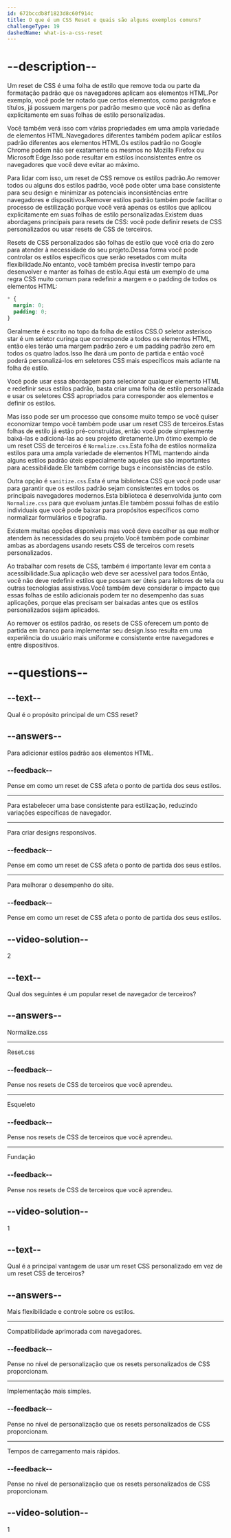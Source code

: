 ```yaml
---
id: 672bccdb8f1823d8c60f914c
title: O que é um CSS Reset e quais são alguns exemplos comuns?
challengeType: 19
dashedName: what-is-a-css-reset
---
```


# --description--

Um reset de CSS é uma folha de estilo que remove toda ou parte da formatação padrão que os navegadores aplicam aos elementos HTML.Por exemplo, você pode ter notado que certos elementos, como parágrafos e títulos, já possuem margens por padrão mesmo que você não as defina explicitamente em suas folhas de estilo personalizadas. 

Você também verá isso com várias propriedades em uma ampla variedade de elementos HTML.Navegadores diferentes também podem aplicar estilos padrão diferentes aos elementos HTML.Os estilos padrão no Google Chrome podem não ser exatamente os mesmos no Mozilla Firefox ou Microsoft Edge.Isso pode resultar em estilos inconsistentes entre os navegadores que você deve evitar ao máximo.

Para lidar com isso, um reset de CSS remove os estilos padrão.Ao remover todos ou alguns dos estilos padrão, você pode obter uma base consistente para seu design e minimizar as potenciais inconsistências entre navegadores e dispositivos.Remover estilos padrão também pode facilitar o processo de estilização porque você verá apenas os estilos que aplicou explicitamente em suas folhas de estilo personalizadas.Existem duas abordagens principais para resets de CSS: você pode definir resets de CSS personalizados ou usar resets de CSS de terceiros.

Resets de CSS personalizados são folhas de estilo que você cria do zero para atender à necessidade do seu projeto.Dessa forma você pode controlar os estilos específicos que serão resetados com muita flexibilidade.No entanto, você também precisa investir tempo para desenvolver e manter as folhas de estilo.Aqui está um exemplo de uma regra CSS muito comum para redefinir a margem e o padding de todos os elementos HTML:

```css
* {
  margin: 0;
  padding: 0;
}
```

Geralmente é escrito no topo da folha de estilos CSS.O seletor asterisco star é um seletor curinga que corresponde a todos os elementos HTML, então eles terão uma margem padrão zero e um padding padrão zero em todos os quatro lados.Isso lhe dará um ponto de partida e então você poderá personalizá-los em seletores CSS mais específicos mais adiante na folha de estilo.

Você pode usar essa abordagem para selecionar qualquer elemento HTML e redefinir seus estilos padrão, basta criar uma folha de estilo personalizada e usar os seletores CSS apropriados para corresponder aos elementos e definir os estilos. 

Mas isso pode ser um processo que consome muito tempo se você quiser economizar tempo você também pode usar um reset CSS de terceiros.Estas folhas de estilo já estão pré-construídas, então você pode simplesmente baixá-las e adicioná-las ao seu projeto diretamente.Um ótimo exemplo de um reset CSS de terceiros é `Normalize.css`.Esta folha de estilos normaliza estilos para uma ampla variedade de elementos HTML mantendo ainda alguns estilos padrão úteis especialmente aqueles que são importantes para acessibilidade.Ele também corrige bugs e inconsistências de estilo.

Outra opção é `sanitize.css`.Esta é uma biblioteca CSS que você pode usar para garantir que os estilos padrão sejam consistentes em todos os principais navegadores modernos.Esta biblioteca é desenvolvida junto com `Normalize.css` para que evoluam juntas.Ele também possui folhas de estilo individuais que você pode baixar para propósitos específicos como normalizar formulários e tipografia.

Existem muitas opções disponíveis mas você deve escolher as que melhor atendem às necessidades do seu projeto.Você também pode combinar ambas as abordagens usando resets CSS de terceiros com resets personalizados.

Ao trabalhar com resets de CSS, também é importante levar em conta a acessibilidade.Sua aplicação web deve ser acessível para todos.Então, você não deve redefinir estilos que possam ser úteis para leitores de tela ou outras tecnologias assistivas.Você também deve considerar o impacto que essas folhas de estilo adicionais podem ter no desempenho das suas aplicações, porque elas precisam ser baixadas antes que os estilos personalizados sejam aplicados. 

Ao remover os estilos padrão, os resets de CSS oferecem um ponto de partida em branco para implementar seu design.Isso resulta em uma experiência do usuário mais uniforme e consistente entre navegadores e entre dispositivos.

# --questions--

## --text--

Qual é o propósito principal de um CSS reset?

## --answers--

Para adicionar estilos padrão aos elementos HTML.

### --feedback--

Pense em como um reset de CSS afeta o ponto de partida dos seus estilos.

---

Para estabelecer uma base consistente para estilização, reduzindo variações específicas de navegador.

---

Para criar designs responsivos.

### --feedback--

Pense em como um reset de CSS afeta o ponto de partida dos seus estilos.

---

Para melhorar o desempenho do site.

### --feedback--

Pense em como um reset de CSS afeta o ponto de partida dos seus estilos.

## --video-solution--

2

## --text--

Qual dos seguintes é um popular reset de navegador de terceiros?

## --answers--

Normalize.css

---

Reset.css

### --feedback--

Pense nos resets de CSS de terceiros que você aprendeu.

---

Esqueleto

### --feedback--

Pense nos resets de CSS de terceiros que você aprendeu.

---

Fundação

### --feedback--

Pense nos resets de CSS de terceiros que você aprendeu.

## --video-solution--

1

## --text--

Qual é a principal vantagem de usar um reset CSS personalizado em vez de um reset CSS de terceiros?

## --answers--

Mais flexibilidade e controle sobre os estilos.

---

Compatibilidade aprimorada com navegadores.

### --feedback--

Pense no nível de personalização que os resets personalizados de CSS proporcionam.

---

Implementação mais simples.

### --feedback--

Pense no nível de personalização que os resets personalizados de CSS proporcionam.

---

Tempos de carregamento mais rápidos.

### --feedback--

Pense no nível de personalização que os resets personalizados de CSS proporcionam.

## --video-solution--

1

